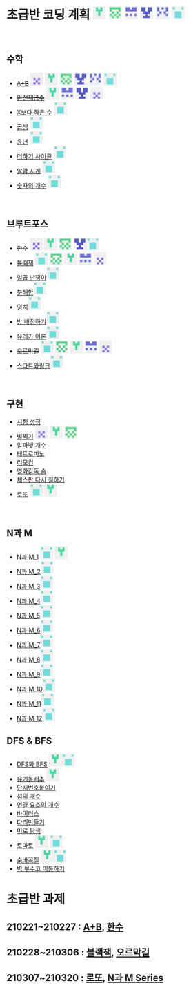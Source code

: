 # 초급반 코딩 계획 <img src="./md-images/gyeongju.png" height = "30" width="30"> <img src="./md-images/kihoon.png" height = "30" width="30"> <img src="./md-images/woorim.png" height = "30" width="30"> <img src="./md-images/sangb.png" height = "30" width="30"> <img src="./md-images/dongeon.png" height = "30" width="30"> <img src="./md-images/haebum.png" height = "30" width="30">

　

## 수학

* ~~[A+B](https://www.acmicpc.net/problem/11021)~~ <img src="./md-images/kiwan.png" height = "30" width="30"> <img src="./md-images/gyeongju.png" height = "30" width="30"> <img src="./md-images/kihoon.png" height = "30" width="30"> <img src="./md-images/sangb.png" height = "30" width="30"> <img src="./md-images/dongeon.png" height = "30" width="30"> <img src="./md-images/haebum.png" height = "30" width="30">
* ~~[완전제곱수](https://www.acmicpc.net/problem/1977)~~ <img src="./md-images/gyeongju.png" height = "30" width="30"> <img src="./md-images/woorim.png" height = "30" width="30"> <img src="./md-images/sangb.png" height = "30" width="30"> <img src="./md-images/kiwan.png" height = "30" width="30">
* [X보다 작은 수](https://www.acmicpc.net/problem/10871) <img src="./md-images/haebum.png" height = "30" width="30">
* [곱셈](https://www.acmicpc.net/problem/2588) <img src="./md-images/haebum.png" height = "30" width="30">
* [윤년](https://www.acmicpc.net/problem/2753) <img src="./md-images/haebum.png" height = "30" width="30">
* [더하기 사이클](https://www.acmicpc.net/problem/1110) <img src="./md-images/haebum.png" height = "30" width="30">
* [알람 시계](https://www.acmicpc.net/problem/2884) <img src="./md-images/haebum.png" height = "30" width="30">
* [숫자의 개수](https://www.acmicpc.net/problem/2577) <img src="./md-images/haebum.png" height = "30" width="30">

　

## 브루트포스

* ~~[한수](https://www.acmicpc.net/problem/1065)~~ <img src="./md-images/kiwan.png" height = "30" width="30"> <img src="./md-images/gyeongju.png" height = "30" width="30"> <img src="./md-images/kihoon.png" height = "30" width="30"> <img src="./md-images/sangb.png" height = "30" width="30"><img src="./md-images/haebum.png" height = "30" width="30">
* ~~[블랙잭](https://www.acmicpc.net/problem/2798)~~ <img src="./md-images/haebum.png" height = "30" width="30"> <img src="./md-images/kihoon.png" height = "30" width="30"> <img src="./md-images/gyeongju.png" height = "30" width="30"> <img src="./md-images/woorim.png" height = "30" width="30"> <img src="./md-images/kiwan.png" height = "30" width="30">
* [일곱 난쟁이<img src="./md-images/haebum.png" height = "30" width="30">](https://www.acmicpc.net/problem/2309)
* [분해합<img src="./md-images/haebum.png" height = "30" width="30">](https://www.acmicpc.net/problem/2231)
* [덩치<img src="./md-images/haebum.png" height = "30" width="30">](https://www.acmicpc.net/problem/7568)
* [방 배정하기<img src="./md-images/haebum.png" height = "30" width="30">](https://www.acmicpc.net/problem/14697)
* [유레카 이론<img src="./md-images/haebum.png" height = "30" width="30">](https://www.acmicpc.net/problem/10448)
* ~~[오르막길](https://www.acmicpc.net/problem/2846)~~ <img src="./md-images/haebum.png" height = "30" width="30"> <img src="./md-images/kihoon.png" height = "30" width="30"> <img src="./md-images/gyeongju.png" height = "30" width="30"> <img src="./md-images/woorim.png" height = "30" width="30"> <img src="./md-images/kiwan.png" height = "30" width="30">
* [스타트와링크<img src="./md-images/haebum.png" height = "30" width="30">](https://www.acmicpc.net/problem/14889)

　

## 구현

* [시험 성적](https://www.acmicpc.net/problem/9498)
* [별찍기](https://www.acmicpc.net/problem/2442) <img src="./md-images/kiwan.png" height = "30" width="30"> <img src="./md-images/gyeongju.png" height = "30" width="30"> <img src="./md-images/kihoon.png" height = "30" width="30">
* [알파벳 개수](https://www.acmicpc.net/problem/10808)
* [테트로미노](https://www.acmicpc.net/problem/14500)
* [리모컨](https://www.acmicpc.net/problem/1107)
* [영화감독 숌](https://www.acmicpc.net/problem/1436)
* [체스판 다시 칠하기](https://www.acmicpc.net/problem/1018)
* [로또](https://www.acmicpc.net/problem/6603) <img src="./md-images/haebum.png" height = "30" width="30"> <img src="./md-images/gyeongju.png" height = "30" width="30">

　

## N과 M

* [N과 M_1](https://www.acmicpc.net/problem/15649) <img src="./md-images/haebum.png" height = "30" width="30"> <img src="./md-images/gyeongju.png" height = "30" width="30">
* [N과 M_2](https://www.acmicpc.net/problem/15650)<img src="./md-images/haebum.png" height = "30" width="30">
* [N과 M_3](https://www.acmicpc.net/problem/15651)<img src="./md-images/haebum.png" height = "30" width="30">
* [N과 M_4](https://www.acmicpc.net/problem/15652)<img src="./md-images/haebum.png" height = "30" width="30">
* [N과 M_5](https://www.acmicpc.net/problem/15654)<img src="./md-images/haebum.png" height = "30" width="30">
* [N과 M_6](https://www.acmicpc.net/problem/15655)<img src="./md-images/haebum.png" height = "30" width="30">
* [N과 M_7](https://www.acmicpc.net/problem/15656)<img src="./md-images/haebum.png" height = "30" width="30">
* [N과 M_8](https://www.acmicpc.net/problem/15657)<img src="./md-images/haebum.png" height = "30" width="30">
* [N과 M_9](https://www.acmicpc.net/problem/15663)<img src="./md-images/haebum.png" height = "30" width="30">
* [N과 M_10<img src="./md-images/haebum.png" height = "30" width="30">](https://www.acmicpc.net/problem/15664)
* [N과 M_11<img src="./md-images/haebum.png" height = "30" width="30">](https://www.acmicpc.net/problem/15665)
* [N과 M_12<img src="./md-images/haebum.png" height = "30" width="30">](https://www.acmicpc.net/problem/15666)



## DFS & BFS

* [DFS와 BFS](https://www.acmicpc.net/problem/1260) <img src="./md-images/gyeongju.png" height = "30" width="30"><img src="./md-images/haebum.png" height = "30" width="30">
* [유기농배추](https://www.acmicpc.net/problem/1012) <img src="./md-images/gyeongju.png" height = "30" width="30">
* [단지번호붙이기](https://www.acmicpc.net/problem/2667)
* [섬의 개수](https://www.acmicpc.net/problem/4963)
* [연결 요소의 개수](https://www.acmicpc.net/problem/11724)
* [바이러스](https://www.acmicpc.net/problem/2606)
* [다리만들기](https://www.acmicpc.net/problem/17472)
* [미로 탐색](https://www.acmicpc.net/problem/2178)
* [토마토](https://www.acmicpc.net/problem/7576) <img src="./md-images/gyeongju.png" height = "30" width="30"> <img src="./md-images/haebum.png" height = "30" width="30">
* [숨바꼭질](https://www.acmicpc.net/problem/1697) <img src="./md-images/gyeongju.png" height = "30" width="30"><img src="./md-images/haebum.png" height = "30" width="30">
* [벽 부수고 이동하기](https://www.acmicpc.net/problem/2206)


# 초급반 과제

## 210221~210227 : [A+B](https://www.acmicpc.net/problem/11021), [한수](https://www.acmicpc.net/problem/1065)
## 210228~210306 : [블랙잭](https://www.acmicpc.net/problem/2798), [오르막길](https://www.acmicpc.net/problem/2846)
## 210307~210320 : [로또](https://www.acmicpc.net/problem/6603), [N과 M Series](https://www.acmicpc.net/workbook/view/2052)



